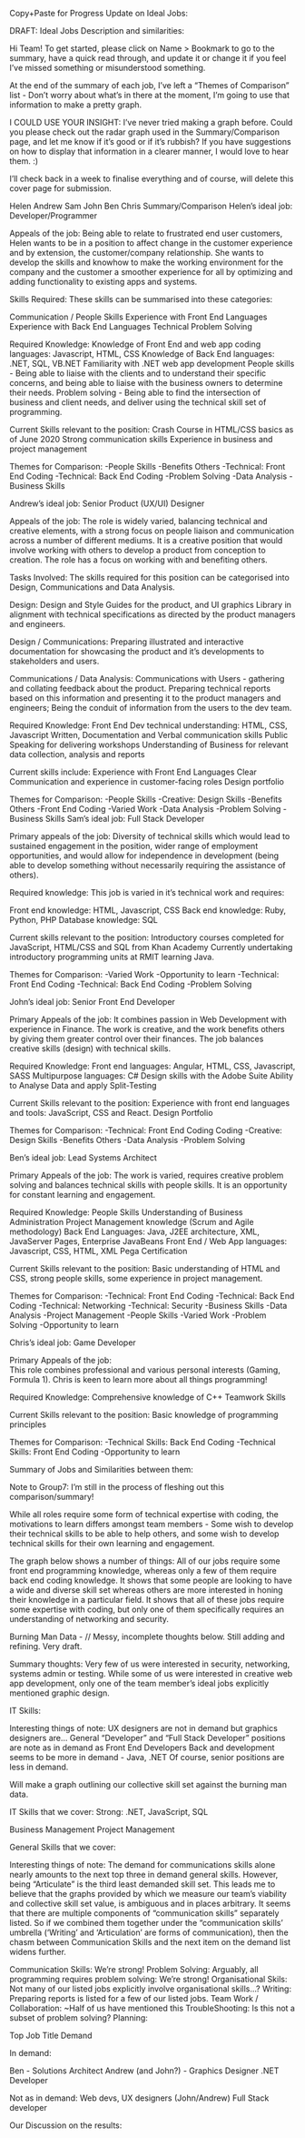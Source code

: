 Copy+Paste for Progress Update on Ideal Jobs:

DRAFT: Ideal Jobs Description and similarities:

Hi Team!
To get started, please click on Name > Bookmark to go to the summary, have a quick read through, and update it or change it if you feel I’ve missed something or misunderstood something.  

At the end of the summary of each job, I’ve left a “Themes of Comparison” list - Don’t worry about what’s in there at the moment, I’m going to use that information to make a pretty graph.

I COULD USE YOUR INSIGHT: I’ve never tried making a graph before. Could you please check out the radar graph used in the Summary/Comparison page, and let me know if it’s good or if it’s rubbish? If you have suggestions on how to display that information in a clearer manner, I would love to hear them. :)

I’ll check back in a week to finalise everything and of course, will delete this cover page for submission.

Helen
Andrew
Sam
John
Ben
Chris
Summary/Comparison
Helen’s ideal job: Developer/Programmer

Appeals of the job: 
Being able to relate to frustrated end user customers, Helen wants to be in a position to affect change in the customer experience and by extension, the customer/company relationship. She wants to develop the skills and knowhow to make the working environment for the company and the customer a smoother experience for all by optimizing and adding functionality to existing apps and systems. 

Skills Required:
These skills can be summarised into these categories:

Communication / People Skills
Experience with Front End Languages
Experience with Back End Languages
Technical Problem Solving

Required Knowledge:
Knowledge of Front End and web app coding languages: Javascript, HTML, CSS
Knowledge of Back End languages: .NET, SQL, VB.NET 
Familiarity with .NET web app development
People skills - Being able to liaise with the clients and to understand their specific concerns, and being able to liaise with the business owners to determine their needs.
Problem solving - Being able to find the intersection of business and client needs, and deliver using the technical skill set of programming.

Current Skills relevant to the position:
Crash Course in HTML/CSS basics as of June 2020
Strong communication skills
Experience in business and project management

Themes for Comparison:
-People Skills
-Benefits Others
-Technical: Front End Coding
-Technical: Back End Coding
-Problem Solving
-Data Analysis
-Business Skills


Andrew’s ideal job: Senior Product (UX/UI) Designer

Appeals of the job: 
The role is widely varied, balancing technical and creative elements, with a strong focus on people liaison and communication across a number of different mediums. It is a creative position that would involve working with others to develop a product from conception to creation. The role has a focus on working with and benefiting others.  

Tasks Involved:
The skills required for this position can be categorised into Design, Communications and Data Analysis.

Design:
Design and Style Guides for the product, and UI graphics Library in alignment with technical specifications as directed by the product managers and engineers.

Design / Communications:
Preparing illustrated and interactive documentation for showcasing the product and it’s developments to stakeholders and users.

Communications / Data Analysis:
Communications with Users - gathering and collating feedback about the product.
Preparing technical reports based on this information and presenting it to the product managers and engineers; Being the conduit of information from the users to the dev team.

Required Knowledge:
Front End Dev technical understanding: HTML, CSS, Javascript
Written, Documentation and Verbal communication skills
Public Speaking for delivering workshops
Understanding of Business for relevant data collection, analysis and reports

Current skills include:
Experience with Front End Languages
Clear Communication and experience in customer-facing roles
Design portfolio

Themes for Comparison:
-People Skills
-Creative: Design Skills
-Benefits Others
-Front End Coding
-Varied Work
-Data Analysis
-Problem Solving
-Business Skills
Sam’s ideal job:  Full Stack Developer

Primary appeals of the job: 
Diversity of technical skills which would lead to sustained engagement in the position, wider range of employment opportunities, and would allow for independence in development (being able to develop something without necessarily requiring the assistance of others).

Required knowledge:
This job is varied in it’s technical work and requires:

Front end knowledge: HTML, Javascript, CSS
Back end knowledge: Ruby, Python, PHP
Database knowledge: SQL

Current skills relevant to the position:
Introductory courses completed for JavaScript, HTML/CSS and SQL from Khan Academy
Currently undertaking introductory programming units at RMIT learning Java.

Themes for Comparison:
-Varied Work
-Opportunity to learn
-Technical: Front End Coding
-Technical: Back End Coding
-Problem Solving


John’s ideal job: Senior Front End Developer

Primary Appeals of the job: 
It combines passion in Web Development with experience in Finance. The work is creative, and the work benefits others by giving them greater control over their finances.  The job balances creative skills (design) with technical skills.

Required Knowledge:
Front end languages: Angular, HTML, CSS, Javascript, SASS
Multipurpose languages: C#
Design skills with the Adobe Suite
Ability to Analyse Data and apply Split-Testing

Current Skills relevant to the position:
Experience with front end languages and tools: JavaScript, CSS and React. 
Design Portfolio

Themes for Comparison:
-Technical: Front End Coding Coding
-Creative: Design Skills
-Benefits Others
-Data Analysis
-Problem Solving

Ben’s ideal job: Lead Systems Architect

Primary Appeals of the job: 
The work is varied, requires creative problem solving and balances technical skills with people skills. It is an opportunity for constant learning and engagement.

Required Knowledge:
People Skills
Understanding of Business Administration
Project Management knowledge (Scrum and Agile methodology)
Back End Languages: Java, J2EE architecture, XML, JavaServer Pages, Enterprise JavaBeans
Front End / Web App languages: Javascript, CSS, HTML, XML
Pega Certification

Current Skills relevant to the position:
Basic understanding of HTML and CSS, strong people skills, some experience in project management.

Themes for Comparison:
-Technical: Front End Coding
-Technical: Back End Coding
-Technical: Networking
-Technical: Security
-Business Skills
-Data Analysis 
-Project Management
-People Skills
-Varied Work
-Problem Solving
-Opportunity to learn



Chris’s ideal job: Game Developer

Primary Appeals of the job:  
This role combines professional and various personal interests (Gaming, Formula 1).  Chris is keen to learn more about all things programming!

Required Knowledge:
Comprehensive knowledge of C++
Teamwork Skills

Current Skills relevant to the position:
Basic knowledge of programming principles

Themes for Comparison:
-Technical Skills: Back End Coding
-Technical Skills: Front End Coding
-Opportunity to learn





Summary of Jobs and Similarities between them:

Note to Group7: I’m still in the process of fleshing out this comparison/summary!

While all roles require some form of technical expertise with coding, the motivations to learn differs amongst team members  - Some wish to develop their technical skills to be able to help others, and some wish to develop technical skills for their own learning and engagement.

The graph below shows a number of things:
All of our jobs require some front end programming knowledge, whereas only a few of them require back end coding knowledge. It shows that some people are looking to have a wide and diverse skill set whereas others are more interested in honing their knowledge in a particular field. It shows that all of these jobs require some expertise with coding, but only one of them specifically requires an understanding of networking and security.



Burning Man Data - // Messy, incomplete thoughts below. Still adding and refining. Very draft.


Summary thoughts:
Very few of us were interested in security, networking, systems admin or testing. While some of us were interested in creative web app development, only one of the team member’s ideal jobs explicitly mentioned graphic design.  


IT Skills:

Interesting things of note:
UX designers are not in demand but graphics designers are...
General “Developer” and “Full Stack Developer” positions are note as in demand as Front End Developers
Back and development seems to be more in demand - Java, .NET
Of course, senior positions are less in demand.  

Will make a graph outlining our collective skill set against the burning man data.

IT Skills that we cover:
Strong: .NET, JavaScript, SQL

Business Management
Project Management


General Skills that we cover:

Interesting things of note:
The demand for communications skills alone nearly amounts to the next top three in demand general skills. However, being “Articulate” is the third least demanded skill set.  This leads me to believe that the graphs provided by which we measure our team’s viability and collective skill set value, is ambiguous and in places arbitrary. It seems that there are multiple components of “communication skills” separately listed. So if we combined them together under the “communication skills’ umbrella (‘Writing’ and ‘Articulation’ are forms of communication), then the chasm between Communication Skills and the next item on the demand list widens further.


Communication Skills: We’re strong!
Problem Solving: Arguably, all programming requires problem solving: We’re strong!
Organisational Skils: Not many of our listed jobs explicitly involve organisational skills…?
Writing: Preparing reports is listed for a few of our listed jobs.
Team Work / Collaboration: ~Half of us have mentioned this
TroubleShooting: Is this not a subset of problem solving?
Planning: 



Top Job Title Demand

In demand:

Ben - Solutions Architect
Andrew (and John?) - Graphics Designer
.NET Developer

Not as in demand:
Web devs, UX designers (John/Andrew)
Full Stack developer




Our Discussion on the results:




